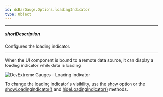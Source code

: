 ```yaml
---
id: dxBarGauge.Options.loadingIndicator
type: Object
---
```

---
##### shortDescription
Configures the loading indicator.

---
When the UI component is bound to a remote data source, it can display a loading indicator while data is loading.

![DevExtreme Gauges - Loading indicator](/images/ChartJS/visual_elements/bargauge_loadingindicator.png)

To change the loading indicator's visibility, use the [show](/api-reference/20%20Data%20Visualization%20Widgets/BaseWidget/1%20Configuration/loadingIndicator/show.md '{basewidgetpath}/Configuration/loadingIndicator/#show') option or the [showLoadingIndicator()](/api-reference/20%20Data%20Visualization%20Widgets/BaseWidget/3%20Methods/showLoadingIndicator().md '{basewidgetpath}/Methods/#showLoadingIndicator') and [hideLoadingIndicator()](/api-reference/20%20Data%20Visualization%20Widgets/BaseWidget/3%20Methods/hideLoadingIndicator().md '{basewidgetpath}/Methods/#hideLoadingIndicator') methods.